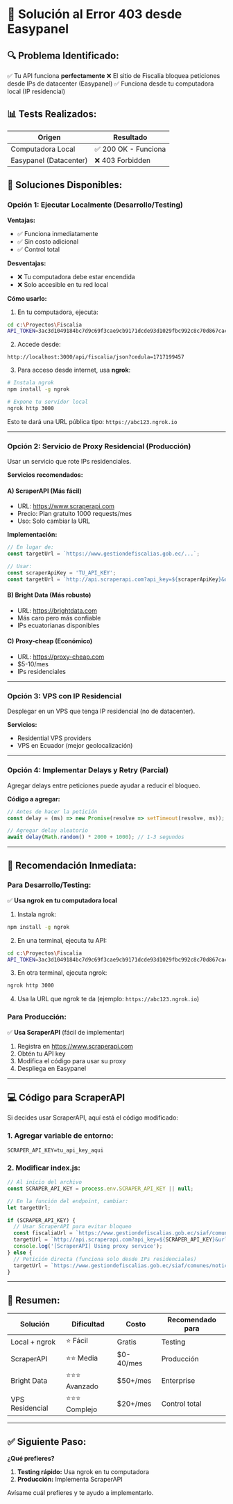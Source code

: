 # 🔧 Solución al Error 403 desde Easypanel

## 🔍 Problema Identificado:

✅ Tu API funciona **perfectamente**
❌ El sitio de Fiscalía bloquea peticiones desde IPs de datacenter (Easypanel)
✅ Funciona desde tu computadora local (IP residencial)

## 📊 Tests Realizados:

| Origen | Resultado |
|--------|-----------|
| Computadora Local | ✅ 200 OK - Funciona |
| Easypanel (Datacenter) | ❌ 403 Forbidden |

## 🎯 Soluciones Disponibles:

### Opción 1: Ejecutar Localmente (Desarrollo/Testing)

**Ventajas:**
- ✅ Funciona inmediatamente
- ✅ Sin costo adicional
- ✅ Control total

**Desventajas:**
- ❌ Tu computadora debe estar encendida
- ❌ Solo accesible en tu red local

**Cómo usarlo:**

1. En tu computadora, ejecuta:
```bash
cd c:\Proyectos\Fiscalia
API_TOKEN=3ac3d1049184bc7d9c69f3cae9cb9171dcde93d1029fbc992c8c70d867cacd4d node index.js
```

2. Accede desde:
```
http://localhost:3000/api/fiscalia/json?cedula=1717199457
```

3. Para acceso desde internet, usa **ngrok**:
```bash
# Instala ngrok
npm install -g ngrok

# Expone tu servidor local
ngrok http 3000
```

Esto te dará una URL pública tipo: `https://abc123.ngrok.io`

---

### Opción 2: Servicio de Proxy Residencial (Producción)

Usar un servicio que rote IPs residenciales.

**Servicios recomendados:**

#### A) ScraperAPI (Más fácil)
- URL: https://www.scraperapi.com
- Precio: Plan gratuito 1000 requests/mes
- Uso: Solo cambiar la URL

**Implementación:**
```javascript
// En lugar de:
const targetUrl = `https://www.gestiondefiscalias.gob.ec/...`;

// Usar:
const scraperApiKey = 'TU_API_KEY';
const targetUrl = `http://api.scraperapi.com?api_key=${scraperApiKey}&url=${encodeURIComponent('https://www.gestiondefiscalias.gob.ec/...')}`;
```

#### B) Bright Data (Más robusto)
- URL: https://brightdata.com
- Más caro pero más confiable
- IPs ecuatorianas disponibles

#### C) Proxy-cheap (Económico)
- URL: https://proxy-cheap.com
- $5-10/mes
- IPs residenciales

---

### Opción 3: VPS con IP Residencial

Desplegar en un VPS que tenga IP residencial (no de datacenter).

**Servicios:**
- Residential VPS providers
- VPS en Ecuador (mejor geolocalización)

---

### Opción 4: Implementar Delays y Retry (Parcial)

Agregar delays entre peticiones puede ayudar a reducir el bloqueo.

**Código a agregar:**

```javascript
// Antes de hacer la petición
const delay = (ms) => new Promise(resolve => setTimeout(resolve, ms));

// Agregar delay aleatorio
await delay(Math.random() * 2000 + 1000); // 1-3 segundos
```

---

## 🚀 Recomendación Inmediata:

### Para Desarrollo/Testing:
✅ **Usa ngrok en tu computadora local**

1. Instala ngrok:
```bash
npm install -g ngrok
```

2. En una terminal, ejecuta tu API:
```bash
cd c:\Proyectos\Fiscalia
API_TOKEN=3ac3d1049184bc7d9c69f3cae9cb9171dcde93d1029fbc992c8c70d867cacd4d node index.js
```

3. En otra terminal, ejecuta ngrok:
```bash
ngrok http 3000
```

4. Usa la URL que ngrok te da (ejemplo: `https://abc123.ngrok.io`)

### Para Producción:
✅ **Usa ScraperAPI** (fácil de implementar)

1. Registra en https://www.scraperapi.com
2. Obtén tu API key
3. Modifica el código para usar su proxy
4. Despliega en Easypanel

---

## 💻 Código para ScraperAPI

Si decides usar ScraperAPI, aquí está el código modificado:

### 1. Agregar variable de entorno:
```env
SCRAPER_API_KEY=tu_api_key_aqui
```

### 2. Modificar index.js:

```javascript
// Al inicio del archivo
const SCRAPER_API_KEY = process.env.SCRAPER_API_KEY || null;

// En la función del endpoint, cambiar:
let targetUrl;

if (SCRAPER_API_KEY) {
  // Usar ScraperAPI para evitar bloqueo
  const fiscaliaUrl = `https://www.gestiondefiscalias.gob.ec/siaf/comunes/noticiasdelito/info_mod.php?businfo=${encodeURIComponent(phpSerializedValue)}`;
  targetUrl = `http://api.scraperapi.com?api_key=${SCRAPER_API_KEY}&url=${encodeURIComponent(fiscaliaUrl)}`;
  console.log('[ScraperAPI] Using proxy service');
} else {
  // Petición directa (funciona solo desde IPs residenciales)
  targetUrl = `https://www.gestiondefiscalias.gob.ec/siaf/comunes/noticiasdelito/info_mod.php?businfo=${encodeURIComponent(phpSerializedValue)}`;
}
```

---

## 📝 Resumen:

| Solución | Dificultad | Costo | Recomendado para |
|----------|-----------|-------|------------------|
| Local + ngrok | ⭐ Fácil | Gratis | Testing |
| ScraperAPI | ⭐⭐ Media | $0-40/mes | Producción |
| Bright Data | ⭐⭐⭐ Avanzado | $50+/mes | Enterprise |
| VPS Residencial | ⭐⭐⭐ Complejo | $20+/mes | Control total |

---

## ✅ Siguiente Paso:

**¿Qué prefieres?**

1. **Testing rápido:** Usa ngrok en tu computadora
2. **Producción:** Implementa ScraperAPI

Avísame cuál prefieres y te ayudo a implementarlo.
